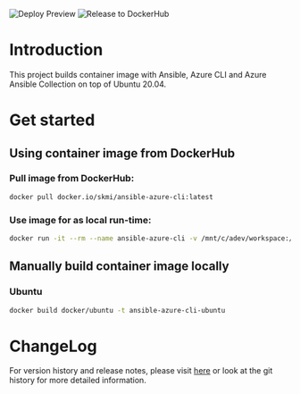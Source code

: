 ![Deploy Preview](https://github.com/mskarabot/ansible-azure-cli/actions/workflows/deploy-to-dockerhub.yml/badge.svg)
![Release to DockerHub](https://github.com/mskarabot/ansible-azure-cli/actions/workflows/release-to-dockerhub.yml/badge.svg)

# Introduction 
This project builds container image with Ansible, Azure CLI and Azure Ansible Collection on top of Ubuntu 20.04.

# Get started

## Using container image from DockerHub

### Pull image from DockerHub:
```bash
docker pull docker.io/skmi/ansible-azure-cli:latest
```

### Use image for as local run-time:
```bash
docker run -it --rm --name ansible-azure-cli -v /mnt/c/adev/workspace:/workspace -w="/workspace/" docker.io/skmi/ansible-azure-cli:latest
```

## Manually build container image locally

### Ubuntu
```bash
docker build docker/ubuntu -t ansible-azure-cli-ubuntu
```

# ChangeLog
For version history and release notes, please visit [here](CHANGELOG.md) or look at the git history for more detailed information.
